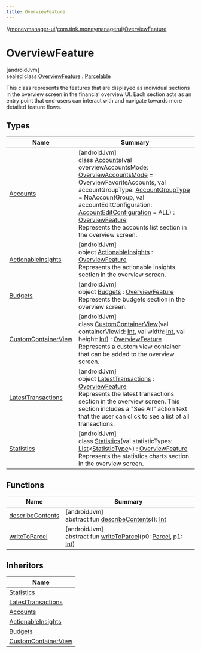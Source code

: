 ```yaml
---
title: OverviewFeature
---
```

//[moneymanager-ui](../../../index.html)/[com.tink.moneymanagerui](../index.html)/[OverviewFeature](index.html)



# OverviewFeature



[androidJvm]\
sealed class [OverviewFeature](index.html) : [Parcelable](https://developer.android.com/reference/kotlin/android/os/Parcelable.html)

This class represents the features that are displayed as individual sections in the overview screen in the financial overview UI. Each section acts as an entry point that end-users can interact with and navigate towards more detailed feature flows.



## Types


| Name | Summary |
|---|---|
| [Accounts](-accounts/index.html) | [androidJvm]<br>class [Accounts](-accounts/index.html)(val overviewAccountsMode: [OverviewAccountsMode](../../com.tink.moneymanagerui.accounts/-overview-accounts-mode/index.html) = OverviewFavoriteAccounts, val accountGroupType: [AccountGroupType](../../com.tink.moneymanagerui.accounts/-account-group-type/index.html) = NoAccountGroup, val accountEditConfiguration: [AccountEditConfiguration](../../com.tink.moneymanagerui.accounts/-account-edit-configuration/index.html) = ALL) : [OverviewFeature](index.html)<br>Represents the accounts list section in the overview screen. |
| [ActionableInsights](-actionable-insights/index.html) | [androidJvm]<br>object [ActionableInsights](-actionable-insights/index.html) : [OverviewFeature](index.html)<br>Represents the actionable insights section in the overview screen. |
| [Budgets](-budgets/index.html) | [androidJvm]<br>object [Budgets](-budgets/index.html) : [OverviewFeature](index.html)<br>Represents the budgets section in the overview screen. |
| [CustomContainerView](-custom-container-view/index.html) | [androidJvm]<br>class [CustomContainerView](-custom-container-view/index.html)(val containerViewId: [Int](https://kotlinlang.org/api/latest/jvm/stdlib/kotlin/-int/index.html), val width: [Int](https://kotlinlang.org/api/latest/jvm/stdlib/kotlin/-int/index.html), val height: [Int](https://kotlinlang.org/api/latest/jvm/stdlib/kotlin/-int/index.html)) : [OverviewFeature](index.html)<br>Represents a custom view container that can be added to the overview screen. |
| [LatestTransactions](-latest-transactions/index.html) | [androidJvm]<br>object [LatestTransactions](-latest-transactions/index.html) : [OverviewFeature](index.html)<br>Represents the latest transactions section in the overview screen. This section includes a &quot;See All&quot; action text that the user can click to see a list of all transactions. |
| [Statistics](-statistics/index.html) | [androidJvm]<br>class [Statistics](-statistics/index.html)(val statisticTypes: [List](https://kotlinlang.org/api/latest/jvm/stdlib/kotlin.collections/-list/index.html)&lt;[StatisticType](../-statistic-type/index.html)&gt;) : [OverviewFeature](index.html)<br>Represents the statistics charts section in the overview screen. |


## Functions


| Name | Summary |
|---|---|
| [describeContents](../../com.tink.service.provider/-provider-filter/index.html#-1578325224%2FFunctions%2F1000845458) | [androidJvm]<br>abstract fun [describeContents](../../com.tink.service.provider/-provider-filter/index.html#-1578325224%2FFunctions%2F1000845458)(): [Int](https://kotlinlang.org/api/latest/jvm/stdlib/kotlin/-int/index.html) |
| [writeToParcel](../../com.tink.service.provider/-provider-filter/index.html#-1754457655%2FFunctions%2F1000845458) | [androidJvm]<br>abstract fun [writeToParcel](../../com.tink.service.provider/-provider-filter/index.html#-1754457655%2FFunctions%2F1000845458)(p0: [Parcel](https://developer.android.com/reference/kotlin/android/os/Parcel.html), p1: [Int](https://kotlinlang.org/api/latest/jvm/stdlib/kotlin/-int/index.html)) |


## Inheritors


| Name |
|---|
| [Statistics](-statistics/index.html) |
| [LatestTransactions](-latest-transactions/index.html) |
| [Accounts](-accounts/index.html) |
| [ActionableInsights](-actionable-insights/index.html) |
| [Budgets](-budgets/index.html) |
| [CustomContainerView](-custom-container-view/index.html) |


